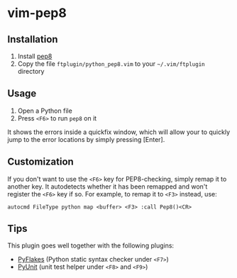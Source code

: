 vim-pep8
========

Installation
------------
1. Install [pep8](http://pypi.python.org/pypi/pep8/)
2. Copy the file `ftplugin/python_pep8.vim` to your `~/.vim/ftplugin` directory


Usage
-----
1. Open a Python file
2. Press `<F6>` to run `pep8` on it

It shows the errors inside a quickfix window, which will allow your to quickly
jump to the error locations by simply pressing [Enter].


Customization
-------------
If you don't want to use the `<F6>` key for PEP8-checking, simply remap it to
another key.  It autodetects whether it has been remapped and won't register
the `<F6>` key if so.  For example, to remap it to `<F3>` instead, use:

    autocmd FileType python map <buffer> <F3> :call Pep8()<CR>


Tips
----
This plugin goes well together with the following plugins:

- [PyFlakes](http://github.com/nvie/vim-pyflakes) (Python static syntax checker
  under `<F7>`)
- [PyUnit](http://github.com/nvie/vim-pyunit) (unit test helper under `<F8>`
  and `<F9>`)
